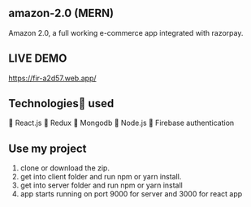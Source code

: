 ## amazon-2.0 (MERN)

Amazon 2.0, a full working e-commerce app integrated with razorpay.

## LIVE DEMO 
https://fir-a2d57.web.app/


## Technologies🚀 used
🔹 React.js
🔹 Redux
🔹 Mongodb
🔹 Node.js
🔹 Firebase authentication

## Use my project
1. clone or download the zip.
2. get into client folder and run npm or yarn install.
3. get into server folder and run npm or yarn install
4. app starts running on port 9000 for server and 3000 for react app
